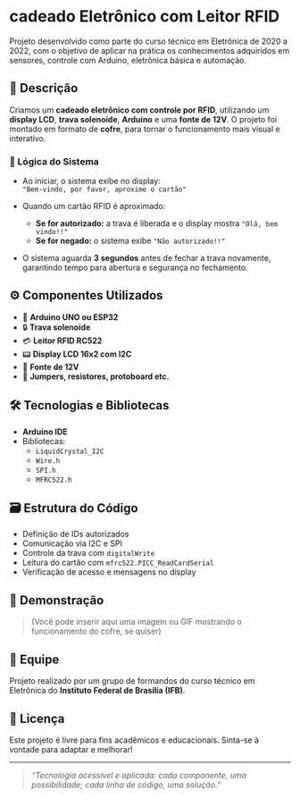 # cadeado Eletrônico com Leitor RFID

Projeto desenvolvido como parte do curso técnico em Eletrônica de 2020 a 2022, com o objetivo de aplicar na prática os conhecimentos adquiridos em sensores, controle com Arduino, eletrônica básica e automação.

## 🔐 Descrição

Criamos um **cadeado eletrônico com controle por RFID**, utilizando um **display LCD**, **trava solenoide**, **Arduino** e uma **fonte de 12V**. O projeto foi montado em formato de **cofre**, para tornar o funcionamento mais visual e interativo.

### 🧠 Lógica do Sistema

- Ao iniciar, o sistema exibe no display:  
  `"Bem-vindo, por favor, aproxime o cartão"`

- Quando um cartão RFID é aproximado:
  - **Se for autorizado:** a trava é liberada e o display mostra `"Olá, bem vindo!!"`
  - **Se for negado:** o sistema exibe `"Não autorizado!!"`

- O sistema aguarda **3 segundos** antes de fechar a trava novamente, garantindo tempo para abertura e segurança no fechamento.

## ⚙️ Componentes Utilizados

- 🔄 **Arduino UNO ou ESP32**
- 🔒 **Trava solenoide**
- 💳 **Leitor RFID RC522**
- 📟 **Display LCD 16x2 com I2C**
- 🔌 **Fonte de 12V**
- 🧠 **Jumpers, resistores, protoboard etc.**

## 🛠️ Tecnologias e Bibliotecas

- **Arduino IDE**
- Bibliotecas:
  - `LiquidCrystal_I2C`
  - `Wire.h`
  - `SPI.h`
  - `MFRC522.h`

## 🗃️ Estrutura do Código

- Definição de IDs autorizados
- Comunicação via I2C e SPI
- Controle da trava com `digitalWrite`
- Leitura do cartão com `mfrc522.PICC_ReadCardSerial`
- Verificação de acesso e mensagens no display

## 📸 Demonstração

> (Você pode inserir aqui uma imagem ou GIF mostrando o funcionamento do cofre, se quiser)

## 👥 Equipe

Projeto realizado por um grupo de formandos do curso técnico em Eletrônica do **Instituto Federal de Brasília (IFB)**.

## 🧾 Licença

Este projeto é livre para fins acadêmicos e educacionais. Sinta-se à vontade para adaptar e melhorar!

---

> _“Tecnologia acessível e aplicada: cada componente, uma possibilidade; cada linha de código, uma solução.”_
